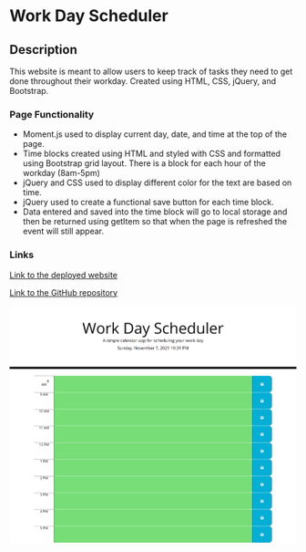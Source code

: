 # Work Day Scheduler

## Description

This website is meant to allow users to keep track of tasks they need to get done throughout their workday. Created using HTML, CSS, jQuery, and Bootstrap.

### Page Functionality

* Moment.js used to display current day, date, and time at the top of the page.
* Time blocks created using HTML and styled with CSS and formatted using Bootstrap grid layout. There is a block for each hour of the workday (8am-5pm)
* jQuery and CSS used to display different color for the text are based on time.
* jQuery used to create a functional save button for each time block.
* Data entered and saved into the time block will go to local storage and then be returned using getItem so that when the page is refreshed the event will still appear.

### Links

[Link to the deployed website](https://alex-soucy.github.io/wd-sched/)

[Link to the GitHub repository](https://github.com/Alex-Soucy/wd-sched)

![image of deployed webpage](./assets/images/wd-sched-ss.png)
